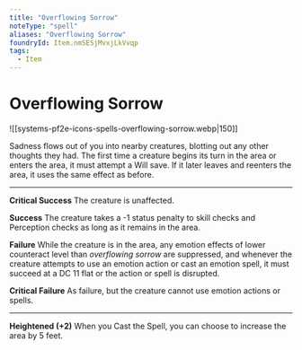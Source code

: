 ```yaml
---
title: "Overflowing Sorrow"
noteType: "spell"
aliases: "Overflowing Sorrow"
foundryId: Item.nmSESjMvxjLkVvqp
tags:
  - Item
---
```


# Overflowing Sorrow
![[systems-pf2e-icons-spells-overflowing-sorrow.webp|150]]

Sadness flows out of you into nearby creatures, blotting out any other thoughts they had. The first time a creature begins its turn in the area or enters the area, it must attempt a Will save. If it later leaves and reenters the area, it uses the same effect as before.

* * *

**Critical Success** The creature is unaffected.

**Success** The creature takes a -1 status penalty to skill checks and Perception checks as long as it remains in the area.

**Failure** While the creature is in the area, any emotion effects of lower counteract level than _overflowing sorrow_ are suppressed, and whenever the creature attempts to use an emotion action or cast an emotion spell, it must succeed at a DC 11 flat or the action or spell is disrupted.

**Critical Failure** As failure, but the creature cannot use emotion actions or spells.

* * *

**Heightened (+2)** When you Cast the Spell, you can choose to increase the area by 5 feet.
